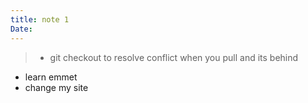 ```yaml
---
title: note 1
Date:
---
```

> - git checkout to resolve conflict when you pull and its behind
- learn emmet
- change my site
